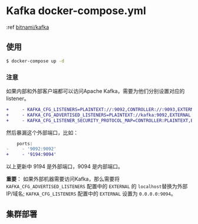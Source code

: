 # Kafka docker-compose.yml

:ref [bitnami/kafka](https://hub.docker.com/r/bitnami/kafka)

## 使用

```bash
$ docker-compose up -d
```

### 注意

如果内部和外部客户端都可以访问Apache Kafka，需要为他们分别设置对应的listener。

```diff
+     - KAFKA_CFG_LISTENERS=PLAINTEXT://:9092,CONTROLLER://:9093,EXTERNAL://0.0.0.0:9094
+     - KAFKA_CFG_ADVERTISED_LISTENERS=PLAINTEXT://kafka:9092,EXTERNAL://localhost:9194
+     - KAFKA_CFG_LISTENER_SECURITY_PROTOCOL_MAP=CONTROLLER:PLAINTEXT,EXTERNAL:PLAINTEXT,PLAINTEXT:PLAINTEXT

```

然后暴漏这个外部端口，比如：
```diff
    ports:
-     - '9092:9092'
+     - '9194:9094'
```
以上更新中 9194 是外部端口，9094 是内部端口。

**重要**： 如果外部机器需要访问Kafka，那么需要将 `KAFKA_CFG_ADVERTISED_LISTENERS` 配置中的 `EXTERNAL` 的 `localhost`替换为外部IP/域名; `KAFKA_CFG_LISTENERS` 配置中的 `EXTERNAL` 设置为 `0.0.0.0:9094`。


## 集群部署
